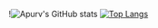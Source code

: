 !![Apurv's GitHub stats](https://github-readme-stats.vercel.app/api?username=seiryuu002&show_icons=true&theme=dark)      [![Top Langs](https://github-readme-stats.vercel.app/api/top-langs/?username=seiryuu002&hide=jupyter%20notebook&layout=compact&theme=dark&langs_count=8)](https://github.com/seiryuu002/github-readme-stats)
